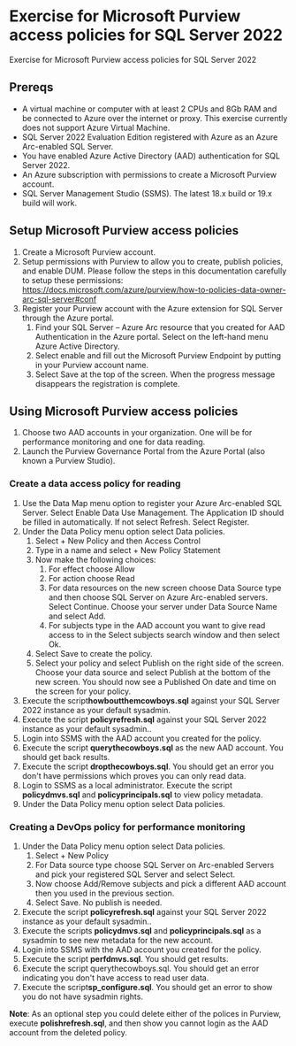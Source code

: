 # Exercise for Microsoft Purview access policies for SQL Server 2022

Exercise for Microsoft Purview access policies for SQL Server 2022

## Prereqs

- A virtual machine or computer with at least 2 CPUs and 8Gb RAM and be connected to Azure over the internet or proxy. This exercise currently does not support Azure Virtual Machine.
- SQL Server 2022 Evaluation Edition registered with Azure as an Azure Arc-enabled SQL Server.
- You have enabled Azure Active Directory (AAD) authentication for SQL Server 2022.
- An Azure subscription with permissions to create a Microsoft Purview account.
- SQL Server Management Studio (SSMS). The latest 18.x build or 19.x build will work.

## Setup Microsoft Purview access policies

1. Create a Microsoft Purview account.
1. Setup permissions with Purview to allow you to create, publish policies, and enable DUM. Please follow the steps in this documentation carefully to setup these permissions: https://docs.microsoft.com/azure/purview/how-to-policies-data-owner-arc-sql-server#conf
1. Register your Purview account with the Azure extension for SQL Server through the Azure portal. 
    1. Find your SQL Server – Azure Arc resource that you created for AAD Authentication in the Azure portal. Select on the left-hand menu Azure Active Directory.
    1. Select enable and fill out the Microsoft Purview Endpoint by putting in your Purview account name.
    1. Select Save at the top of the screen. When the progress message disappears the registration is complete.

## Using Microsoft Purview access policies

1. Choose two AAD accounts in your organization. One will be for performance monitoring and one for data reading.
1. Launch the Purview Governance Portal from the Azure Portal (also known a Purview Studio).

### Create a data access policy for reading

1. Use the Data Map menu option to register your Azure Arc-enabled SQL Server. Select Enable Data Use Management. The Application ID should be filled in automatically. If not select Refresh. Select Register.
1. Under the Data Policy menu option select Data policies.
    1. Select + New Policy and then Access Control
    1. Type in a name and select + New Policy Statement
    1. Now make the following choices:
        1. For effect choose Allow
        1. For action choose Read
        1. For data resources on the new screen choose Data Source type and then choose SQL Server on Azure Arc-enabled servers. Select Continue. Choose your server under Data Source Name and select Add.
        1. For subjects type in the AAD account you want to give read access to in the Select subjects search window and then select Ok.
    1. Select Save to create the policy.
    1. Select your policy and select Publish on the right side of the screen. Choose your data source and select Publish at the bottom of the new screen. You should now see a Published On date and time on the screen for your policy.
1. Execute the script**howboutthemcowboys.sql** against your SQL Server 2022 instance as your default sysadmin.
1. Execute the script **policyrefresh.sql** against your SQL Server 2022 instance as your default sysadmin..
1. Login into SSMS with the AAD account you created for the policy.
1. Execute the script **querythecowboys.sql** as the new AAD account. You should get back results.
1. Execute the script **dropthecowboys.sql**. You should get an error you don't have permissions which proves you can only read data.
1. Login to SSMS as a local administrator. Execute the script **policydmvs.sql** and **policyprincipals.sql** to view policy metadata.
1. Under the Data Policy menu option select Data policies.

### Creating a DevOps policy for performance monitoring

1. Under the Data Policy menu option select Data policies.
    1. Select + New Policy
    1. For Data source type choose SQL Server on Arc-enabled Servers and pick your registered SQL Server and select Select.
    1. Now choose Add/Remove subjects and pick a different AAD account then you used in the previous section.
    1. Select Save. No publish is needed.
1. Execute the script **policyrefresh.sql** against your SQL Server 2022 instance as your default sysadmin..
1. Execute the scripts **policydmvs.sql** and **policyprincipals.sql** as a sysadmin to see new metadata for the new account.
1. Login into SSMS with the AAD account you created for the policy.
1. Execute the script **perfdmvs.sql**. You should get results.
1. Execute the script querythecowboys.sql. You should get an error indicating you don't have access to read user data.
1. Execute the script**sp_configure.sql**. You should get an error to show you do not have sysadmin rights.

**Note**: As an optional step you could delete either of the polices in Purview, execute **polishrefresh.sql**, and then show you cannot login as the AAD account from the deleted policy.